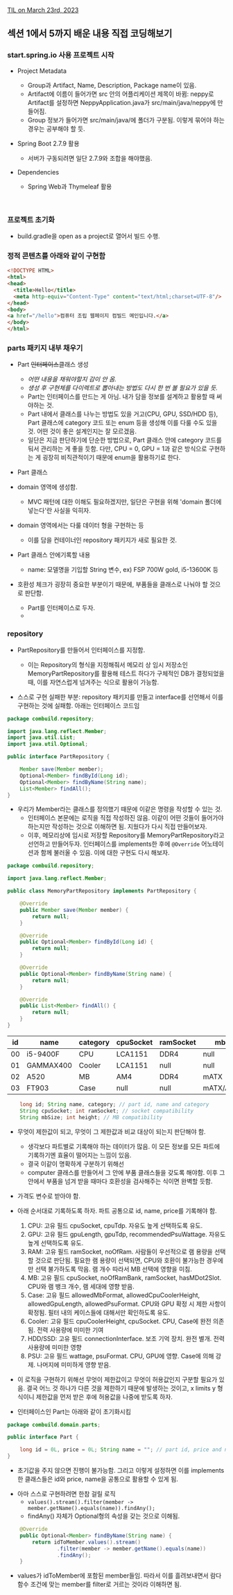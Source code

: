 [TIL on March 23rd, 2023](../../TIL/2023/03/03-23-2023.md)
## 섹션 1에서 5까지 배운 내용 직접 코딩해보기
### start.spring.io 사용 프로젝트 시작
* Project Metadata
  - Group과 Artifact, Name, Description, Package name이 있음.
  - Artifact에 이름이 들어가면 src 안의 어플리케이션 제목이 바뀜: neppy로 Artifact를 설정하면 NeppyApplication.java가 src/main/java/neppy에 만들어짐.
  - Group 정보가 들어가면 src/main/java/에 폴더가 구분됨. 이렇게 묶어야 하는 경우는 공부해야 할 듯.

* Spring Boot 2.7.9 활용
  - 서버가 구동되려면 일단 2.7.9와 조합을 해야했음.

* Dependencies
  - Spring Web과 Thymeleaf 활용
<br>

### 프로젝트 초기화
* build.gradle을 open as a project로 열어서 빌드 수행.

### 정적 콘텐츠를 아래와 같이 구현함
```html
<!DOCTYPE HTML>
<html>
<head>
  <title>Hello</title>
  <meta http-equiv="Content-Type" content="text/html;charset=UTF-8"/>
</head>
<body>
<a href="/hello">컴퓨터 조립 웹페이지 컴빌드 메인입니다.</a>
</body>
</html>
```

### parts 패키지 내부 채우기
* Part ~~인터페이스~~클래스 생성
  - *어떤 내용을 채워야할지 감이 안 옴.*
  - *생성 후 구현체를 다이렉트로 뽑아내는 방법도 다시 한 번 볼 필요가 있을 듯.*
  - Part는 인터페이스를 만드는 게 아님. 내가 담을 정보를 설계하고 활용할 때 써야하는 것.
  - Part 내에서 클래스를 나누는 방법도 있을 거고(CPU, GPU, SSD/HDD 등), Part 클래스에 category 코드 또는 enum 등을 생성해 이를 다룰 수도 있을 것. 어떤 것이 좋은 설계인지는 잘 모르겠음.
  - 일단은 지금 판단하기에 단순한 방법으로, Part 클래스 안에 category 코드를 둬서 관리하는 게 좋을 듯함. 다만, CPU = 0, GPU = 1과 같은 방식으로 구현하는 게 굉장히 비직관적이기 때문에 enum을 활용하기로 한다.

* Part 클래스
* domain 영역에 생성함.
  - MVC 패턴에 대한 이해도 필요하겠지만, 일단은 구현을 위해 'domain 폴더에 넣는다'란 사실을 익히자.
* domain 영역에서는 다룰 데이터 형을 구현하는 등
  - 이를 담을 컨테이너인 repository 패키지가 새로 필요한 것.

* Part 클래스 안에기록할 내용
  - name: 모델명을 기입할 String 변수, ex) FSP 700W gold, i5-13600K 등

* 호환성 체크가 굉장히 중요한 부분이기 때문에, 부품들을 클래스로 나눠야 할 것으로 판단함.
  - Part를 인터페이스로 두자.
  - 

### repository
* PartRepository를 만들어서 인터페이스를 지정함.
  - 이는 Repository의 형식을 지정해줘서 메모리 상 임시 저장소인 MemoryPartRepository를 활용해 테스트 하다가 구체적인 DB가 결정되었을 때, 이를 자연스럽게 넘겨주는 식으로 활용이 가능함.

* 스스로 구현 실패한 부분: repository 패키지를 만들고 interface를 선언해서 이를 구현하는 것에 실패함. 아래는 인터페이스 코드임

```java
package combuild.repository;

import java.lang.reflect.Member;
import java.util.List;
import java.util.Optional;

public interface PartRepository {

    Member save(Member member);
    Optional<Member> findById(Long id);
    Optional<Member> findByName(String name);
    List<Member> findAll();
}
```

* 우리가 Member라는 클래스를 정의했기 때문에 이같은 명령을 작성할 수 있는 것.
  - 인터페이스 본문에는 로직을 직접 작성하진 않음. 이같이 어떤 것들이 들어가야 하는지만 작성하는 것으로 이해하면 됨. 지웠다가 다시 직접 만들어보자.
  - 이후, 메모리상에 임시로 저장할 Repository를 MemoryPartRepository라고 선언하고 만들어두자. 인터페이스를 implements한 후에 `@Override` 어노테이션과 함께 불러올 수 있음. 이에 대한 구현도 다시 해보자.


```java
package combuild.repository;

import java.lang.reflect.Member;

public class MemoryPartRepository implements PartRepository {

    @Override
    public Member save(Member member) {
        return null;
    }

    @Override
    public Optional<Member> findById(Long id) {
        return null;
    }

    @Override
    public Optional<Member> findByName(String name) {
        return null;
    }

    @Override
    public List<Member> findAll() {
        return null;
    }
}
```

|id|name     |category|cpuSocket|ramSocket|mbSize      |cpuHeight|gpuLength|psuFormat|
|--|---------|--------|---------|---------|------------|---------|---------|---------|
|00|i5-9400F |CPU     |LCA1151  |DDR4     |null        |null     |null     |null     |
|01|GAMMAX400|Cooler  |LCA1151  |null     |null        |157      |null     |null     |
|02|A520     |MB      |AM4      |DDR4     |mATX        |null     |null     |null     |
|03|FT903    |Case    |null     |null     |mATX/ATX/ITX|160      |360      |null     |

```java
    long id; String name, category; // part id, name and category
    String cpuSocket; int ramSocket; // socket compatibility
    String mbSize; int height; // MB compatibility
```

* 무엇이 제한값이 되고, 무엇이 그 제한값과 비교 대상이 되는지 판단해야 함.
  - 생각보다 파트별로 기록해야 하는 데이터가 많음. 이 모든 정보를 모든 파트에 기록하기엔 효율이 떨어지는 느낌이 있음.
  - 결국 이같이 명확하게 구분하기 위해선 
  - computer 클래스를 만들어서 그 안에 부품 클래스들을 갖도록 해야함. 이후 그 안에서 부품을 넘겨 받을 때마다 호환성을 검사해주는 식이면 완벽할 듯함.

* 가격도 변수로 받아야 함.

* 아래 순서대로 기록하도록 하자. 파트 공통으로 id, name, price를 기록해야 함.
  1. CPU: 고유 필드 cpuSocket, cpuTdp. 자유도 높게 선택하도록 유도.
  2. GPU: 고유 필드 gpuLength, gpuTdp, recommendedPsuWattage. 자유도 높게 선택하도록 유도.
  3. RAM: 고유 필드 ramSocket, noOfRam. 사람들이 우선적으로 램 용량을 선택할 것으로 판단됨. 필요한 램 용량이 선택되면, CPU와 호환이 불가능한 경우에만 선택 불가하도록 막음. 램 개수 따라서 MB 선택에 영향을 미침.
  4. MB: 고유 필드 cpuSocket, noOfRamBank, ramSocket, hasMDot2Slot. CPU와 램 뱅크 개수, 램 세대에 영향 받음.
  5. Case: 고유 필드 allowedMbFormat, allowedCpuCoolerHeight, allowedGpuLength, allowedPsuFormat. CPU와 GPU 확정 시 제한 사항이 확정됨. 필터 내의 케이스들에 대해서만 확인하도록 유도.
  6. Cooler: 고유 필드 cpuCoolerHeight, cpuSocket. CPU, Case에 완전 의존됨. 전력 사용량에 미미한 기여
  7. HDD/SSD: 고유 필드 connectionInterface. 보조 기억 장치. 완전 별개. 전력 사용량에 미미한 영향
  8. PSU: 고유 필드 wattage, psuFormat. CPU, GPU에 영향. Case에 의해 강제. 나머지에 미미하게 영향 받음.

* 이 로직을 구현하기 위해선 무엇이 제한값이고 무엇이 허용값인지 구분할 필요가 있음. 결국 어느 것 하나가 다른 것을 제한하기 때문에 발생하는 것이고, x limits y 형식이니 제한값을 먼저 받은 후에 허용값을 나중에 받도록 하자.

* 인터페이스인 Part는 아래와 같이 초기화시킴

```java
package combuild.domain.parts;

public interface Part {

    long id = 0L, price = 0L; String name = ""; // part id, price and name
}
```
  - 초기값을 주지 않으면 진행이 불가능함. 그리고 이렇게 설정하면 이를 implements한 클래스들은 id와 price, name을 공통으로 활용할 수 있게 됨.

* 아마 스스로 구현하려면 한참 걸릴 로직
  - `values().stream().filter(member -> member.getName().equals(name)).findAny();`
  - findAny() 자체가 Optional형의 속성을 갖는 것으로 이해됨.

```java
    @Override
    public Optional<Member> findByName(String name) {
        return idToMember.values().stream()
                .filter(member -> member.getName().equals(name))
                .findAny();
    }
```
  - values가 idToMember에 포함된 member들임. 따라서 이를 흘려보내면서 람다 함수 조건에 맞는 member를 filter로 거르는 것이라 이해하면 됨.